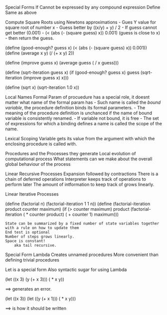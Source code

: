 Special Forms
	If
		Cannot be expressed by any compound expression
	Define
		Same as above

Compute Square Roots using Newtons approximations
	- Gues Y value for square root of number x
	- Guess better by ((x/y) + y) / 2
	- If guess cannot get better (0.001)
		- (< (abs (- (square guess) x)) 0.001) (guess is close to x)
		- then return the guess.

(define (good-enough? guess x) 
    (< (abs (- (square guess) x)) 0.001))
(define (average x y) 
    (/ (+ x y) 2))

(define (improve guess x) 
    (average guess ( / x guess)))

(define (sqrt-iteration guess x) 
    (if (good-enough? guess x) 
            guess 
            (sqrt-iteration (improve guess x) x)))

(define (sqrt x) 
    (sqrt-iteration 1.0 x)) 


Local Names
	Formal Param of procuedure has a special role, it doesnt matter what name of the formal param has
	- Such name is called the *bound variable*, the procedure definition binds its formal parameters.
	- The meaning of the procedure definition is unchanced if the name of bound variable is consistently renamed.
	- If variable not bound, it is free
	- The set of expressions for which a binding defines a name is called the scope of the name.

Lexical Scoping
	Variable gets its value from the argument with which the enclosing procedure is called with.

Procedures and the Processes they generate
	Local evolution of computational process
	What statements can we make about the overall global behaviour of the process

Linear Recursive Processes
	Expansion followed by contractions
	There is a chain of deferred operations
	Interpreter keeps track of operations to perform later
	The amount of intformation to keep track of grows linearly.

Linear Iterative Processes

(define (factorial n) 
    (factorial-iteration 1 1 n))
(define (factorial-iteration product counter maximum) 
    (if (> counter maximum) 
        product 
        (factorial-iteration ( * counter product) ( + counter 1) maximum)))

	State can be summarized by a fixed number of state variables together with a rule on how to update them
	End test is optional
	Number of steps grows linearly.
	Space is constant!
		aka tail recursive.

Special Form
	Lambda
		Creates unnamed procedures
		More convenient than defining trivial procedures

Let is a special form
	Also syntactic sugar for using Lambda

(let ((x 3) 
        (y (+ x 3))) 
    ( * x y))

==> generates an error.

(let ((x 3)) 
       (let ((y (+ x 1))) ( * x y))) 

==> is how it should be written





